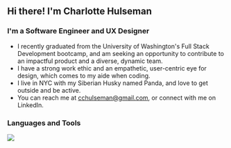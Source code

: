 ## Hi there! I'm Charlotte Hulseman

### I'm a Software Engineer and UX Designer

- I recently graduated from the University of Washington's Full Stack Development bootcamp, and am seeking an opportunity to contribute to an impactful product and a diverse, dynamic team.
- I have a strong work ethic and an empathetic, user-centric eye for design, which comes to my aide when coding. 
- I live in NYC with my Siberian Husky named Panda, and love to get outside and be active.
- You can reach me at cchulseman@gmail.com, or connect with me on LinkedIn.

### Languages and Tools

<img src="{https://img.shields.io/badge/GIT-E44C30?style=for-the-badge&logo=git&logoColor=white}" />




